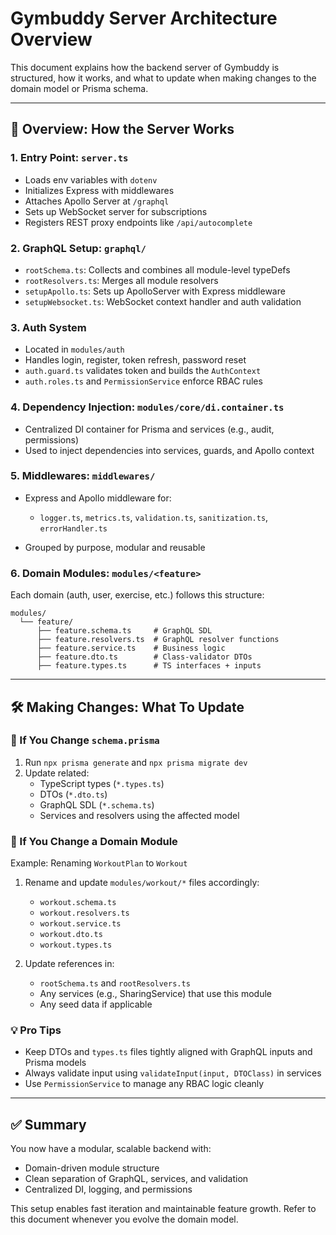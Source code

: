 # Gymbuddy Server Architecture Overview

This document explains how the backend server of Gymbuddy is structured, how it works, and what to update when making changes to the domain model or Prisma schema.

---

## 🧠 Overview: How the Server Works

### 1. **Entry Point**: `server.ts`

- Loads env variables with `dotenv`
- Initializes Express with middlewares
- Attaches Apollo Server at `/graphql`
- Sets up WebSocket server for subscriptions
- Registers REST proxy endpoints like `/api/autocomplete`

### 2. **GraphQL Setup**: `graphql/`

- `rootSchema.ts`: Collects and combines all module-level typeDefs
- `rootResolvers.ts`: Merges all module resolvers
- `setupApollo.ts`: Sets up ApolloServer with Express middleware
- `setupWebsocket.ts`: WebSocket context handler and auth validation

### 3. **Auth System**

- Located in `modules/auth`
- Handles login, register, token refresh, password reset
- `auth.guard.ts` validates token and builds the `AuthContext`
- `auth.roles.ts` and `PermissionService` enforce RBAC rules

### 4. **Dependency Injection**: `modules/core/di.container.ts`

- Centralized DI container for Prisma and services (e.g., audit, permissions)
- Used to inject dependencies into services, guards, and Apollo context

### 5. **Middlewares**: `middlewares/`

- Express and Apollo middleware for:
  - `logger.ts`, `metrics.ts`, `validation.ts`, `sanitization.ts`, `errorHandler.ts`

- Grouped by purpose, modular and reusable

### 6. **Domain Modules**: `modules/<feature>`

Each domain (auth, user, exercise, etc.) follows this structure:

```
modules/
  └── feature/
      ├── feature.schema.ts     # GraphQL SDL
      ├── feature.resolvers.ts  # GraphQL resolver functions
      ├── feature.service.ts    # Business logic
      ├── feature.dto.ts        # Class-validator DTOs
      ├── feature.types.ts      # TS interfaces + inputs
```

---

## 🛠️ Making Changes: What To Update

### 🧬 If You Change `schema.prisma`

1. Run `npx prisma generate` and `npx prisma migrate dev`
2. Update related:
   - TypeScript types (`*.types.ts`)
   - DTOs (`*.dto.ts`)
   - GraphQL SDL (`*.schema.ts`)
   - Services and resolvers using the affected model

### 🧩 If You Change a Domain Module

Example: Renaming `WorkoutPlan` to `Workout`

1. Rename and update `modules/workout/*` files accordingly:
   - `workout.schema.ts`
   - `workout.resolvers.ts`
   - `workout.service.ts`
   - `workout.dto.ts`
   - `workout.types.ts`

2. Update references in:
   - `rootSchema.ts` and `rootResolvers.ts`
   - Any services (e.g., SharingService) that use this module
   - Any seed data if applicable

### 💡 Pro Tips

- Keep DTOs and `types.ts` files tightly aligned with GraphQL inputs and Prisma models
- Always validate input using `validateInput(input, DTOClass)` in services
- Use `PermissionService` to manage any RBAC logic cleanly

---

## ✅ Summary

You now have a modular, scalable backend with:

- Domain-driven module structure
- Clean separation of GraphQL, services, and validation
- Centralized DI, logging, and permissions

This setup enables fast iteration and maintainable feature growth. Refer to this document whenever you evolve the domain model.
